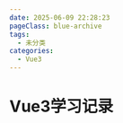 ```yaml
---
date: 2025-06-09 22:28:23
pageClass: blue-archive
tags:
  - 未分类
categories:
  - Vue3
---
```


# Vue3学习记录
